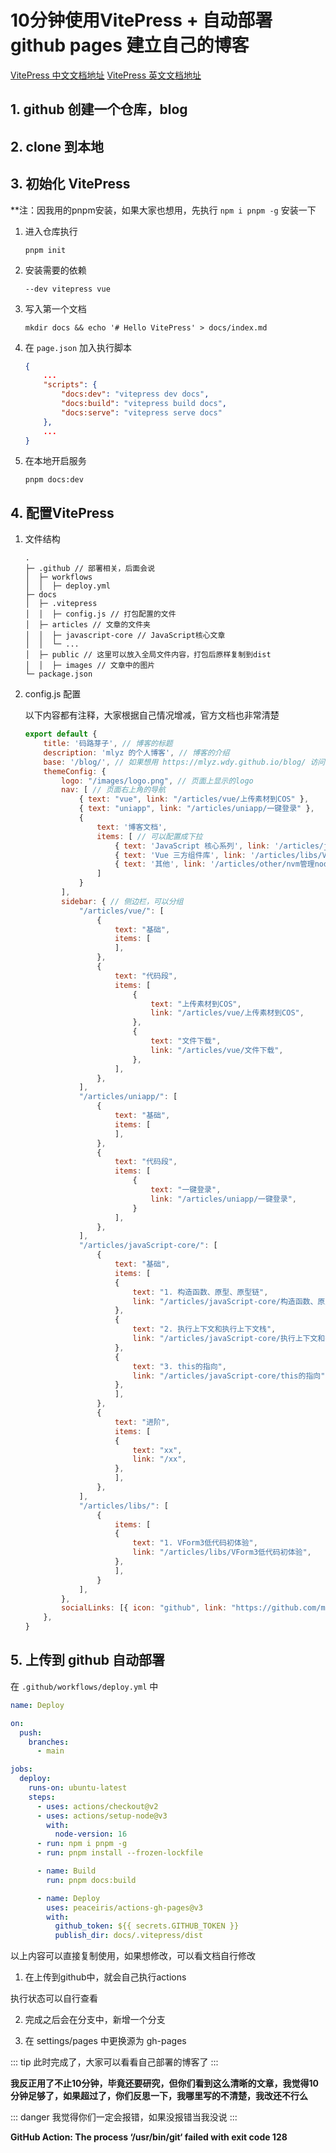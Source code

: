 # 10分钟使用VitePress + 自动部署github pages 建立自己的博客

[VitePress 中文文档地址](https://xxy5.com/vitepress-cn/config-app.html#appearance)
[VitePress 英文文档地址](https://vitepress.dev/)

## 1. github 创建一个仓库，blog
## 2. clone 到本地
## 3. 初始化 VitePress
**注：因我用的pnpm安装，如果大家也想用，先执行 `npm i pnpm -g` 安装一下
1. 进入仓库执行
	
    ```
    pnpm init
    ```
2. 安装需要的依赖
	
    ```
    --dev vitepress vue
    ```

3. 写入第一个文档
	
    ```
    mkdir docs && echo '# Hello VitePress' > docs/index.md
    ```
4. 在 `page.json` 加入执行脚本
	
    ```json
    {
        ...
        "scripts": {
            "docs:dev": "vitepress dev docs",
            "docs:build": "vitepress build docs",
            "docs:serve": "vitepress serve docs"
        },
        ...
    }
   ```
5. 在本地开启服务
    ```
    pnpm docs:dev
    ```
## 4. 配置VitePress
1. 文件结构
    ```
    .
    ├─ .github // 部署相关，后面会说
    │  ├─ workflows
    │  │  ├─ deploy.yml
    ├─ docs
    │  ├─ .vitepress
    │  │  ├─ config.js // 打包配置的文件
    │  ├─ articles // 文章的文件夹
    │  │  ├─ javascript-core // JavaScript核心文章
    │  │  └─ ...
    │  ├─ public // 这里可以放入全局文件内容，打包后原样复制到dist
    │  │  ├─ images // 文章中的图片
    └─ package.json
    ```
2. config.js 配置

    以下内容都有注释，大家根据自己情况增减，官方文档也非常清楚
    ```js
    export default {
        title: '码路芽子', // 博客的标题
        description: 'mlyz 的个人博客', // 博客的介绍
        base: '/blog/', // 如果想用 https://mlyz.wdy.github.io/blog/ 访问，那么这句话必填
        themeConfig: {
            logo: "/images/logo.png", // 页面上显示的logo
            nav: [ // 页面右上角的导航
                { text: "vue", link: "/articles/vue/上传素材到COS" },
                { text: "uniapp", link: "/articles/uniapp/一键登录" },
                {
                    text: '博客文档',
                    items: [ // 可以配置成下拉
                        { text: 'JavaScript 核心系列', link: '/articles/javaScript-core/构造函数、原型、原型链' },
                        { text: 'Vue 三方组件库', link: '/articles/libs/VForm3低代码初体验' },
                        { text: '其他', link: '/articles/other/nvm管理node' },
                    ]
                }
            ],
            sidebar: { // 侧边栏，可以分组
                "/articles/vue/": [
                    {
                        text: "基础",
                        items: [
                        ],
                    },
                    {
                        text: "代码段",
                        items: [
                            {
                                text: "上传素材到COS",
                                link: "/articles/vue/上传素材到COS",
                            },
                            {
                                text: "文件下载",
                                link: "/articles/vue/文件下载",
                            },
                        ],
                    },
                ],
                "/articles/uniapp/": [
                    {
                        text: "基础",
                        items: [
                        ],
                    },
                    {
                        text: "代码段",
                        items: [
                            {
                                text: "一键登录",
                                link: "/articles/uniapp/一键登录",
                            }
                        ],
                    },
                ],
                "/articles/javaScript-core/": [
                    {
                        text: "基础",
                        items: [
                        {
                            text: "1. 构造函数、原型、原型链",
                            link: "/articles/javaScript-core/构造函数、原型、原型链",
                        },
                        {
                            text: "2. 执行上下文和执行上下文栈",
                            link: "/articles/javaScript-core/执行上下文和执行上下文栈",
                        },
                        {
                            text: "3. this的指向",
                            link: "/articles/javaScript-core/this的指向",
                        },
                        ],
                    },
                    {
                        text: "进阶",
                        items: [
                        {
                            text: "xx",
                            link: "/xx",
                        },
                        ],
                    },
                ],
                "/articles/libs/": [
                    {
                        items: [
                        {
                            text: "1. VForm3低代码初体验",
                            link: "/articles/libs/VForm3低代码初体验",
                        },
                        ],
                    }
                ],
            },
            socialLinks: [{ icon: "github", link: "https://github.com/mlyz-wdy" }], // 可以连接到 github
        },
    }
    
    ```

## 5. 上传到 github 自动部署

在 `.github/workflows/deploy.yml` 中
```yml
name: Deploy

on:
  push:
    branches:
      - main

jobs:
  deploy:
    runs-on: ubuntu-latest
    steps:
      - uses: actions/checkout@v2
      - uses: actions/setup-node@v3
        with:
          node-version: 16
      - run: npm i pnpm -g
      - run: pnpm install --frozen-lockfile

      - name: Build
        run: pnpm docs:build

      - name: Deploy
        uses: peaceiris/actions-gh-pages@v3
        with:
          github_token: ${{ secrets.GITHUB_TOKEN }}
          publish_dir: docs/.vitepress/dist
```

以上内容可以直接复制使用，如果想修改，可以看文档自行修改

1. 在上传到github中，就会自己执行actions



执行状态可以自行查看

2. 完成之后会在分支中，新增一个分支


3. 在 settings/pages 中更换源为 gh-pages


::: tip
此时完成了，大家可以看看自己部署的博客了
:::

**我反正用了不止10分钟，毕竟还要研究，但你们看到这么清晰的文章，我觉得10分钟足够了，如果超过了，你们反思一下，我哪里写的不清楚，我改还不行么**

::: danger
我觉得你们一定会报错，如果没报错当我没说
:::

**GitHub Action: The process ‘/usr/bin/git‘ failed with exit code 128**

